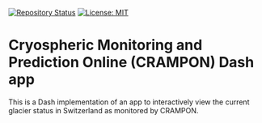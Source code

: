 [![Repository Status](https://www.repostatus.org/badges/latest/wip.svg)](https://www.repostatus.org/badges/latest/wip.svg)
[![License: MIT](https://img.shields.io/badge/License-MIT-green.svg)](https://opensource.org/licenses/MIT)

# Cryospheric Monitoring and Prediction Online (CRAMPON) Dash app

This is a Dash implementation of an app to interactively view the current 
glacier status in Switzerland as monitored by CRAMPON.